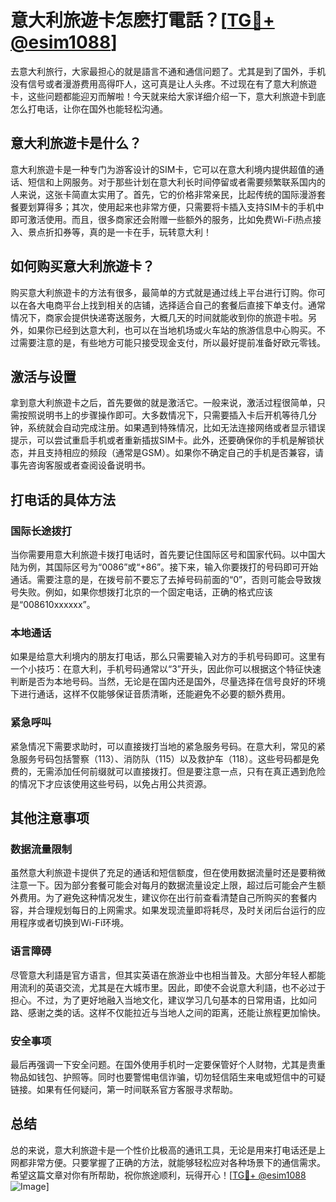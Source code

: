 # 意大利旅遊卡怎麽打電話？[[TG💪+ @esim1088](https://t.me/s/esim1088)]

去意大利旅行，大家最担心的就是語言不通和通信问题了。尤其是到了国外，手机没有信号或者漫游费用高得吓人，这可真是让人头疼。不过现在有了意大利旅遊卡，这些问题都能迎刃而解啦！今天就来给大家详细介绍一下，意大利旅遊卡到底怎么打电话，让你在国外也能轻松沟通。

## 意大利旅遊卡是什么？

意大利旅遊卡是一种专门为游客设计的SIM卡，它可以在意大利境内提供超值的通话、短信和上网服务。对于那些计划在意大利长时间停留或者需要频繁联系国内的人来说，这张卡简直太实用了。首先，它的价格非常亲民，比起传统的国际漫游套餐要划算得多；其次，使用起来也非常方便，只需要将卡插入支持SIM卡的手机中即可激活使用。而且，很多商家还会附赠一些额外的服务，比如免费Wi-Fi热点接入、景点折扣券等，真的是一卡在手，玩转意大利！

## 如何购买意大利旅遊卡？

购买意大利旅遊卡的方法有很多，最简单的方式就是通过线上平台进行订购。你可以在各大电商平台上找到相关的店铺，选择适合自己的套餐后直接下单支付。通常情况下，商家会提供快递寄送服务，大概几天的时间就能收到你的旅遊卡啦。另外，如果你已经到达意大利，也可以在当地机场或火车站的旅游信息中心购买。不过需要注意的是，有些地方可能只接受现金支付，所以最好提前准备好欧元零钱。

## 激活与设置

拿到意大利旅遊卡之后，首先要做的就是激活它。一般来说，激活过程很简单，只需按照说明书上的步骤操作即可。大多数情况下，只需要插入卡后开机等待几分钟，系统就会自动完成注册。如果遇到特殊情况，比如无法连接网络或者显示错误提示，可以尝试重启手机或者重新插拔SIM卡。此外，还要确保你的手机是解锁状态，并且支持相应的频段（通常是GSM）。如果你不确定自己的手机是否兼容，请事先咨询客服或者查阅设备说明书。

## 打电话的具体方法

### 国际长途拨打

当你需要用意大利旅遊卡拨打电话时，首先要记住国际区号和国家代码。以中国大陆为例，其国际区号为“0086”或“+86”。接下来，输入你要拨打的号码即可开始通话。需要注意的是，在拨号前不要忘了去掉号码前面的“0”，否则可能会导致拨号失败。例如，如果你想拨打北京的一个固定电话，正确的格式应该是“008610xxxxxx”。

### 本地通话

如果是给意大利境内的朋友打电话，那么只需要输入对方的手机号码即可。这里有一个小技巧：在意大利，手机号码通常以“3”开头，因此你可以根据这个特征快速判断是否为本地号码。当然，无论是在国内还是国外，尽量选择在信号良好的环境下进行通话，这样不仅能够保证音质清晰，还能避免不必要的额外费用。

### 紧急呼叫

紧急情况下需要求助时，可以直接拨打当地的紧急服务号码。在意大利，常见的紧急服务号码包括警察（113）、消防队（115）以及救护车（118）。这些号码都是免费的，无需添加任何前缀就可以直接拨打。但是要注意一点，只有在真正遇到危险的情况下才应该使用这些号码，以免占用公共资源。

## 其他注意事项

### 数据流量限制

虽然意大利旅遊卡提供了充足的通话和短信额度，但在使用数据流量时还是要稍微注意一下。因为部分套餐可能会对每月的数据流量设定上限，超过后可能会产生额外费用。为了避免这种情况发生，建议你在出行前查看清楚自己所购买的套餐内容，并合理规划每日的上网需求。如果发现流量即将耗尽，及时关闭后台运行的应用程序或者切换到Wi-Fi环境。

### 语言障碍

尽管意大利語是官方语言，但其实英语在旅游业中也相当普及。大部分年轻人都能用流利的英语交流，尤其是在大城市里。因此，即使不会说意大利語，也不必过于担心。不过，为了更好地融入当地文化，建议学习几句基本的日常用语，比如问路、感谢之类的话。这样不仅能拉近与当地人之间的距离，还能让旅程更加愉快。

### 安全事项

最后再强调一下安全问题。在国外使用手机时一定要保管好个人财物，尤其是贵重物品如钱包、护照等。同时也要警惕电信诈骗，切勿轻信陌生来电或短信中的可疑链接。如果有任何疑问，第一时间联系官方客服寻求帮助。

## 总结

总的来说，意大利旅遊卡是一个性价比极高的通讯工具，无论是用来打电话还是上网都非常方便。只要掌握了正确的方法，就能够轻松应对各种场景下的通信需求。希望这篇文章对你有所帮助，祝你旅途顺利，玩得开心！[[TG💪+ @esim1088](https://t.me/s/esim1088) ![Image](https://i.postimg.cc/4NQfJmqS/Snipaste-2025-05-13-00-14-12.png)]